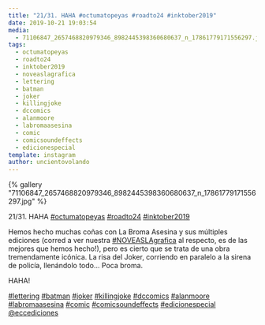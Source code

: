 ```yaml
---
title: "21/31. HAHA #octumatopeyas #roadto24 #inktober2019"
date: 2019-10-21 19:03:54
media: 
  - 71106847_2657468820979346_8982445398360680637_n_17861779171556297.jpg
tags: 
  - octumatopeyas
  - roadto24
  - inktober2019
  - noveaslagrafica
  - lettering
  - batman
  - joker
  - killingjoke
  - dccomics
  - alanmoore
  - labromaasesina
  - comic
  - comicsoundeffects
  - edicionespecial
template: instagram
author: uncientovolando
---
```


{% gallery "71106847_2657468820979346_8982445398360680637_n_17861779171556297.jpg" %}

21/31. HAHA [#octumatopeyas](/tags/octumatopeyas) [#roadto24](/tags/roadto24) [#inktober2019](/tags/inktober2019)

Hemos hecho muchas coñas con La Broma Asesina y sus múltiples ediciones (corred a ver nuestra [#NOVEASLAgrafica](/tags/noveaslagrafica) al respecto, es de las mejores que hemos hecho!), pero es cierto que se trata de una obra tremendamente icónica. La risa del Joker, corriendo en paralelo a la sirena de policía, llenándolo todo... Poca broma.

HAHA!

[#lettering](/tags/lettering) [#batman](/tags/batman) [#joker](/tags/joker) [#killingjoke](/tags/killingjoke) [#dccomics](/tags/dccomics) [#alanmoore](/tags/alanmoore) [#labromaasesina](/tags/labromaasesina) [#comic](/tags/comic) [#comicsoundeffects](/tags/comicsoundeffects) [#edicionespecial](/tags/edicionespecial)
[@eccediciones](https://instagram.com/eccediciones)
